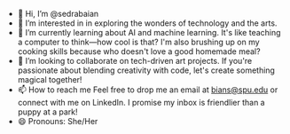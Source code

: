 - 👋 Hi, I’m @sedrabaian
- 👀 I’m interested in in exploring the wonders of technology and the arts.
- 🌱 I’m currently learning about AI and machine learning. It's like teaching a computer to think—how cool is that? I'm also brushing up on my cooking skills because who doesn't love a good homemade meal?
- 💞️ I’m looking to collaborate on tech-driven art projects. If you're passionate about blending creativity with code, let's create something magical together!
- 📫 How to reach me Feel free to drop me an email at bians@spu.edu or connect with me on LinkedIn. I promise my inbox is friendlier than a puppy at a park!
- 😄 Pronouns: She/Her

<!---
sedrabaian/sedrabaian is a ✨ special ✨ repository because its `README.md` (this file) appears on your GitHub profile.
You can click the Preview link to take a look at your changes.
--->
